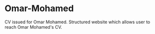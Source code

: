 # Omar-Mohamed
CV issued for Omar Mohamed. Structured website which allows user to reach Omar Mohamed's CV.
